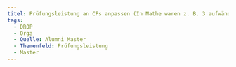 ```yaml
---
titel: Prüfungsleistung an CPs anpassen (In Mathe waren z. B. 3 aufwändige Prüfungsleistungen gefordert für 6 CP, während in anderen Modulen eine Hausarbeit für 6 CPs ausreichend waren)
tags:
  - DROP
  - Orga
  - Quelle: Alumni Master
  - Themenfeld: Prüfungsleistung
  - Master
---
```

